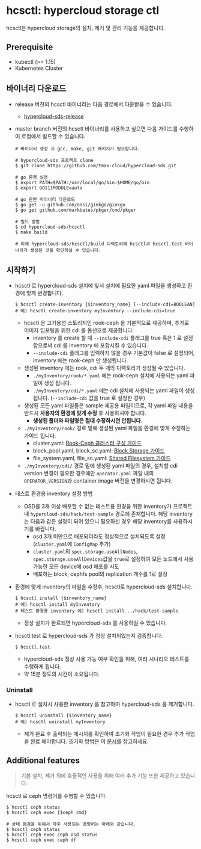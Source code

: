 # hcsctl: hypercloud storage ctl
hcsctl은 hypercloud storage의 설치, 제거 및 관리 기능을 제공합니다.

## Prerequisite
- kubectl (>= 1.15)
- Kubernetes Cluster

## 바이너리 다운로드
- release 버전의 hcsctl 바이너리는 다음 경로에서 다운받을 수 있습니다.
    - [hypercloud-sds-release](https://github.com/tmax-cloud/hypercloud-sds/releases)
- master branch 버전의 hcsctl 바이너리를 사용하고 싶으면 다음 가이드를 수행하여 로컬에서 빌드할 수 있습니다.

  ``` shell
  # 바이너리 생성 시 gcc, make, git 패키지가 필요합니다.

  # hypercloud-sds 프로젝트 clone
  $ git clone https://github.com/tmax-cloud/hypercloud-sds.git

  # go 환경 설정
  $ export PATH=$PATH:/usr/local/go/bin:$HOME/go/bin
  $ export GO111MODULE=auto

  # go 관련 바이너리 다운로드
  $ go get -u github.com/onsi/ginkgo/ginkgo
  $ go get github.com/markbates/pkger/cmd/pkger

  # 빌드 방법
  $ cd hypercloud-sds/hcsctl
  $ make build

  # 이제 hypercloud-sds/hcsctl/build 디렉토리에 hcsctl과 hcsctl.test 바이너리가 생성된 것을 확인하실 수 있습니다.
  ```

## 시작하기
- hcsctl 로 hypercloud-sds 설치에 앞서 설치에 필요한 yaml 파일을 생성하고 환경에 맞게 변경합니다.

   ``` shell
   $ hcsctl create-inventory {$inventory_name} [--include-cdi=BOOLEAN]
   # 예) hcsctl create-inventory myInventory --include-cdi=true
   ```

    - hcsctl 은 고가용성 스토리지인 rook-ceph 을 기본적으로 제공하며, 추가로 이미지 임포팅을 위한 cdi 를 옵션으로 제공합니다.
      - inventory 를 create 할 때 `--include-cdi` 플래그를 true 혹은 1 로 설정함으로써 cdi 를 inventory 에 포함시킬 수 있습니다. 
      - `--include-cdi` 플래그를 입력하지 않을 경우 기본값이 false 로 설정되어, inventory 에는 rook-ceph 만 생성됩니다.
    - 생성된 inventory 에는 rook, cdi 두 개의 디렉토리가 생성될 수 있습니다.
      - `./myInventory/rook/*.yaml` 에는 rook-ceph 설치에 사용되는 yaml 파일이 생성 됩니다.
      - `./myInventory/cdi/*.yaml` 에는 cdi 설치에 사용되는 yaml 파일이 생성됩니다. (`--include-cdi` 값을 true 로 설정한 경우)
    - 생성된 모든 yaml 파일들은 sample 제공용 파일이므로, 각 yaml 파일 내용을 반드시 **사용자의 환경에 맞게 수정** 후 사용하셔야 합니다. 
      - **생성된 폴더와 파일명은 절대 수정하시면 안됩니다.**
    - `./myInventory/rook/` 경로 밑에 생성된 yaml 파일을 환경에 맞게 수정하는 가이드 입니다.
        - cluster.yaml: [Rook-Ceph 클러스터 구성 가이드](./../docs/ceph-cluster-setting.md)
        - block_pool.yaml, block_sc.yaml: [Block Storage 가이드](./../docs/block.md)
        - file_system.yaml, file_sc.yaml: [Shared Filesystem 가이드](./../docs/file.md)
    - `./myInventory/cdi/` 경로 밑에 생성된 yaml 파일의 경우, 설치할 cdi version 변경이 필요한 경우에만 `operator.yaml` 파일 내의 `OPERATOR_VERSION`과 container image 버전을 변경하시면 됩니다.

- 테스트 환경용 inventory 설정 방법
    - OSD를 3개 이상 배포할 수 없는 테스트용 환경을 위한 inventory가 프로젝트 내 `hypercloud-sds/hack/test-sample` 경로에 존재합니다. 해당 inventory는 다음과 같은 설정이 되어 있으니 필요하신 경우 해당 inventory를 사용하시기를 바랍니다.
      - osd 3개 미만으로 배포되더라도 정상적으로 설치되도록 설정 (`cluster.yaml`에 `ConfigMap` 추가)
      - `cluster.yaml`의 `spec.storage.useAllNodes`, `spec.storage.useAllDevices`값을 `true`로 설정하여 모든 노드에서 사용 가능한 모든 device에 osd 배포를 시도
      - 배포하는 block, cephfs pool의 replication 개수를 1로 설정

- 환경에 맞게 inventory의 파일을 수정후, hcsctl로 hypercloud-sds 설치합니다.
   ``` shell
   $ hcsctl install {$inventory_name}
   # 예) hcsctl install myInventory
   # 테스트 환경용 inventory 예) hcsctl install ../hack/test-sample
   ```

    - 정상 설치가 완료되면 hypercloud-sds 를 사용하실 수 있습니다.

- hcsctl.test 로 hypercloud-sds 가 정상 설치되었는지 검증합니다.
    ``` shell
    $ hcsctl.test  
    ```
    - hypercloud-sds 정상 사용 가능 여부 확인을 위해, 여러 시나리오 테스트를 수행하게 됩니다.
    - 약 15분 정도의 시간이 소요됩니다.

### Uninstall
- hcsctl 로 설치시 사용한 inventory 를 참고하여 hypercloud-sds 를 제거합니다.
   ``` shell
   $ hcsctl uninstall {$inventory_name}
   # 예) hcsctl uninstall myInventory
   ```
    - 제거 완료 후 출력되는 메시지를 확인하여 초기화 작업이 필요한 경우 추가 작업을 완료 해야합니다. 초기화 방법은 이 [문서](./../docs/rook.md)를 참고하세요.

## Additional features
> 기본 설치, 제거 외에 효율적인 사용을 위해 여러 추가 기능 또한 제공하고 있습니다.

hcsctl 로 ceph 명령어를 수행할 수 있습니다.

``` shell
$ hcsctl ceph status
$ hcsctl ceph exec {$ceph_cmd}

# 상태 점검을 위해서 자주 사용되는 명령어는 아래와 같습니다.
$ hcsctl ceph status
$ hcsctl ceph exec ceph osd status
$ hcsctl ceph exec ceph df
```
